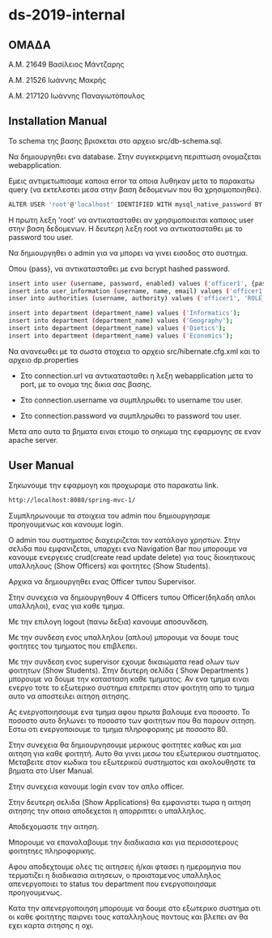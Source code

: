 # ds-2019-internal

## ΟΜΑΔΑ

Α.Μ. 21649 Βασίλειος Μάντζαρης
​

​Α.Μ. 21526 Ιωάννης ​​Μακρής


Α.Μ. 217120 Ιωάννης Παναγιωτόπουλος


## Installation Manual

Το schema της βασης βρισκεται στο αρχειο src/db-schema.sql.

Να δημιουργηθει ενα database. Στην συγκεκριμενη περιπτωση ονομαζεται webapplication.

Εμεις αντιμετωπισαμε καποια error τα οποια λυθηκαν μετα το παρακατω query (να εκτελεστει μεσα στην βαση δεδομενων που θα χρησιμοποιηθει).

```bash
ALTER USER 'root'@'localhost' IDENTIFIED WITH mysql_native_password BY 'root';
```

Η πρωτη λεξη 'root' να αντικατασταθει αν χρησιμοποιειται καποιος user στην βαση δεδομενων. Η δευτερη λεξη root να αντικατασταθει με το password του user.

Να δημιουργηθει ο admin για να μπορει να γινει εισοδος στο συστημα.

Οπου {pass}, να αντικατασταθει με ενα bcrypt hashed password.

```bash
insert into user (username, password, enabled) values ('officer1', {password}, 1);
insert into user_information (username, name, email) values ('officer1', 'name', 'email');
inser into authorities (username, authority) values ('officer1', 'ROLE_ADMIN');
```

```bash
insert into department (department_name) values ('Informatics');
insert into department (department_name) values ('Geography');
insert into department (department_name) values ('Dietics');
insert into department (department_name) values ('Economics');
```

Να ανανεωθει με τα σωστα στοχεια το αρχειο src/hibernate.cfg.xml και το αρχειο dp.properties

* Στο connection.url να αντικατασταθει η λεξη webapplication μετα το port, με το ονομα της δικια σας βασης.

* Στο connection.username να συμπληρωθει το username του user.

* Στο connection.password να συμπληρωθει το password του user.

Μετα απο αυτα τα βηματα ειναι ετοιμο το σηκωμα της εφαρμογης σε εναν apache server.

## User Manual

Σηκωνουμε την εφαρμογη και προχωραμε στο παρακατω link.

```bash
http://localhost:8080/spring-mvc-1/
```

Συμπληρωνουμε τα στοιχεια του admin που δημιουργησαμε προηγουμενως και κανουμε login.

Ο admin του συστηματος διαχειριζεται τον κατάλογο χρηστών. Στην σελιδα που εμφανιζεται, υπαρχει ενα Navigation Bar που μπορουμε να κανουμε ενεργειες crud(create read update 
delete) για τους διοικητικους υπαλληλους (Show Officers) και φοιτητες (Show Students).

Αρχικα να δημιουργηθει ενας Officer τυπου Supervisor.

Στην συνεχεια να δημιουργηθουν 4 Officers τυπου Officer(δηλαδη απλοι υπαλληλοι), ενας για καθε τμημα.

Με την επιλογη logout (πανω δεξια) κανουμε αποσυνδεση.

Με την συνδεση ενος υπαλληλου (απλου) μπορουμε να δουμε τους φοιτητες του τμηματος που επιβλεπει.

Με την συνδεση ενος supervisor εχουμε δικαιώματα read ολων των φοιτητων (Show Students). Στην δευτερη σελίδα ( Show Departments ) μπορουμε να δουμε την κατασταση καθε τμηματος. Αν ενα τμημα ειναι ενεργο τοτε το εξωτερικο συστημα επιτρεπει στον φοιτητη απο το τμημα αυτο να αποστειλει αιτηση σιτησης.

Ας ενεργοποιησουμε ενα τμημα αφου πρωτα βαλουμε ενα ποσοστο. To ποσοστο αυτο δηλωνει το ποσοστο των φοιτητων που θα παρουν σιτηση. Εστω οτι ενεργοποιουμε το τμημα πληροφορικης με ποσοστο 80.

Στην συνεχεια θα δημιουργησουμε μερικους φοιτητες καθως και μια αιτηση για καθε φοιτητή. Αυτο θα γινει μεσω του εξωτερικου συστηματος. Μεταβειτε στον κωδικα του εξωτερικού συστηματος και ακολουθηστε τα βηματα στο User Manual.

Στην συνεχεια κανουμε login εναν τον απλο officer.

Στην δευτερη σελιδα (Show Applications) θα εμφανιστει τωρα η αιτηση σιτησης την οποια αποδεχεται η απορριπτει ο υπαλληλος.

Αποδεχομαστε την αιτηση.

Μπορουμε να επαναλαβουμε την διαδικασια και για περισσοτερους φοιτητηες πληροφορικης.

Αφου αποδεχτουμε ολες τις αιτησεις ή/και φτασει η ημερομηνια που τερματιζει η διαδικασια αιτησεων, ο προισταμενος υπαλληλος απενεργοποιει το status του department που ενεργοποιησαμε προηγουμενως.

Κατα την απενεργοποιηση μπορουμε να δουμε στο εξωτερικο συστημα οτι οι καθε φοιτητης παιρνει τους καταλληλους ποντους και βλεπει αν θα εχει καρτα σιτησης η οχι.
